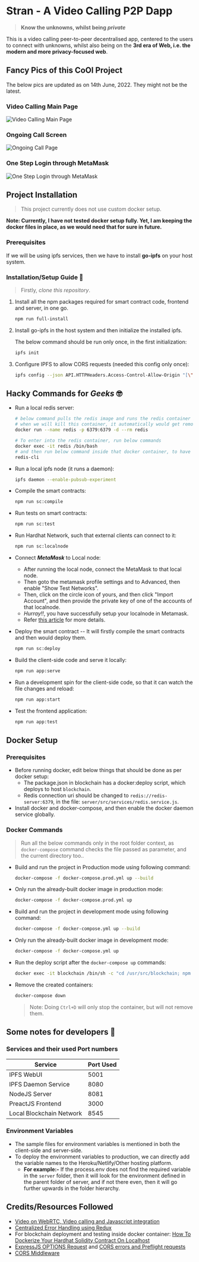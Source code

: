 # Stran - A Video Calling P2P Dapp

> **Know the unknowns, whilst being *private***

This is a video calling peer-to-peer decentralised app, centered to the users to connect with unknowns, whilst also being on the **3rd era of Web, i.e. the modern and more privacy-focused web**.

## Fancy Pics of this CoOl Project

The below pics are updated as on 14th June, 2022. They might not be the latest.

### Video Calling Main Page

![Video Calling Main Page](project-images/video_call_screen.png)

### Ongoing Call Screen

![Ongoing Call Page](project-images/ongoing_call_screen.png)

### One Step Login through MetaMask

![One Step Login through MetaMask](project-images/metamask_one_step_login.png)

## Project Installation

> This project currently does not use custom docker setup.

**Note: Currently, I have not tested docker setup fully. Yet, I am keeping the docker files in place, as we would need that for sure in future.**

### Prerequisites

If we will be using ipfs services, then we have to install **go-ipfs** on your host system. 

### Installation/Setup Guide 🤔

> Firstly, *clone this repository*.

1. Install all the npm packages required for smart contract code, frontend and server, in one go.

    ```sh
    npm run full-install
    ```

2. Install go-ipfs in the host system and then initialize the installed ipfs.

    The below command should be run only once, in the first initialization:

    ```sh
    ipfs init
    ```

3. Configure IPFS to allow CORS requests (needed this config only once):

    ```sh
    ipfs config --json API.HTTPHeaders.Access-Control-Allow-Origin "[\"*\"]"
    ```

## Hacky Commands for *Geeks* 🤓

- Run a local redis server:

    ```sh
    # below command pulls the redis image and runs the redis container in background
    # when we will kill this container, it automatically would get removed too
    docker run --name redis -p 6379:6379 -d --rm redis

    # To enter into the redis container, run below commands
    docker exec -it redis /bin/bash
    # and then run below command inside that docker container, to have redis cli
    redis-cli
    ```

- Run a local ipfs node (it runs a daemon):

    ```sh
    ipfs daemon --enable-pubsub-experiment
    ```

- Compile the smart contracts:

    ```sh
    npm run sc:compile
    ```

- Run tests on smart contracts:

    ```sh
    npm run sc:test
    ```

- Run Hardhat Network, such that external clients can connect to it:

    ```sh
    npm run sc:localnode
    ```

- Connect ***MetaMask*** to Local node:

    - After running the local node, connect the MetaMask to that local node.
    - Then goto the metamask profile settings and to Advanced, then enable "Show Test Networks".
    - Then, click on the circle icon of yours, and then click "Import Account", and then provide the private key of one of the accounts of that localnode.
    - *Hurray!!*, you have successfully setup your localnode in Metamask.
    - Refer [this article](https://dev.to/dabit3/the-complete-guide-to-full-stack-ethereum-development-3j13) for more details.

- Deploy the smart contract -- It will firstly compile the smart contracts and then would deploy them.

    ```sh
    npm run sc:deploy
    ```

- Build the client-side code and serve it locally:

    ```sh
    npm run app:serve
    ```

- Run a development spin for the client-side code, so that it can watch the file changes and reload:

    ```sh
    npm run app:start
    ```

- Test the frontend application:

    ```sh
    npm run app:test
    ```

## Docker Setup

### Prerequisites

- Before running docker, edit below things that should be done as per docker setup:
    - The package.json in blockchain has a docker:deploy script, which deploys to host `blockchain`.
    - Redis connection uri should be changed to `redis://redis-server:6379`, in the file: `server/src/services/redis.service.js`.
- Install docker and docker-compose, and then enable the docker daemon service globally.

### Docker Commands

> Run all the below commands only in the root folder context, as `docker-compose` command checks the file passed as parameter, and the current directory too..

- Build and run the project in Production mode using following command:

    ```sh
    docker-compose -f docker-compose.prod.yml up --build
    ```

- Only run the already-built docker image in production mode:

    ```sh
    docker-compose -f docker-compose.prod.yml up
    ```

- Build and run the project in development mode using following command:

    ```sh
    docker-compose -f docker-compose.yml up --build
    ```

- Only run the already-built docker image in development mode:

    ```sh
    docker-compose -f docker-compose.yml up
    ```

- Run the deploy script after the `docker-compose up` commands:

    ```sh
    docker exec -it blockchain /bin/sh -c "cd /usr/src/blockchain; npm run docker:deploy";
    ```

- Remove the created containers:
    
    ```sh
    docker-compose down
    ```

    > Note: Doing `Ctrl+D` will only stop the container, but will not remove them.

## Some notes for developers 🧠

### Services and their used Port numbers

| Service                    | Port Used   |
| -------------------------- | ----------- |
| IPFS WebUI                 | 5001        |
| IPFS Daemon Service        | 8080        |
| NodeJS Server              | 8081        |
| PreactJS Frontend          | 3000        |
| Local Blockchain Network   | 8545        |

### Environment Variables

- The sample files for environment variables is mentioned in both the client-side and server-side.
- To deploy the environment variables to production, we can directly add the variable names to the Heroku/Netlify/Other hosting platform.
    - **For example:-** If the process.env does not find the required variable in the `server` folder, then it will look for the environment defined in the parent folder of server, and if not there even, then it will go further upwards in the folder hierarchy.

## Credits/Resources Followed

- [Video on WebRTC, Video calling and Javascript integration](https://youtu.be/pv3UHYwgxnM)
- [Centralized Error Handling using Redux](https://www.pluralsight.com/guides/centralized-error-handing-with-react-and-redux)
- For blockchain deployment and testing inside docker container: [How To Dockerize Your Hardhat Solidity Contract On Localhost](https://codingwithmanny.medium.com/how-to-dockerize-your-hardhat-solidity-contract-on-localhost-a45424369896)
- [ExpressJS OPTIONS Request](http://johnzhang.io/options-request-in-express) and [CORS errors and Preflight requests](https://www.topcoder.com/thrive/articles/cors-errors-and-how-to-solve-them)
- [CORS Middleware](https://stackabuse.com/handling-cors-with-node-js/)

